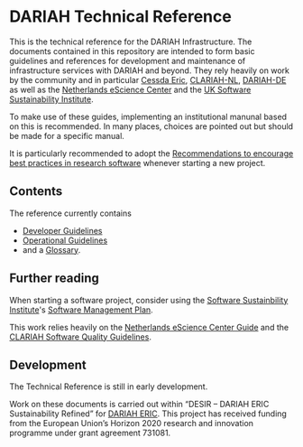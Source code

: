 # DARIAH Technical Reference

This is the technical reference for the DARIAH Infrastructure.
The documents contained in this repository are intended to form basic guidelines and references
for development and maintenance of infrastructure services with DARIAH and beyond.
They rely heavily on work by the community and in particular
[Cessda Eric](https://www.cessda.eu/), [CLARIAH-NL](https://www.clariah.nl/), [DARIAH-DE](https://de.dariah.eu/) as well as the
[Netherlands eScience Center](https://esciencecenter.nl/) and the [UK Software Sustainability Institute](https://www.software.ac.uk).

To make use of these guides, implementing an institutional manunal based on this is recommended.
In many places, choices are pointed out but should be made for a specific manual.

It is particularly recommended to adopt the
[Recommendations to encourage best practices in research software](https://softdev4research.github.io/recommendations/)
whenever starting a new project.

## Contents

The reference currently contains

* [Developer Guidelines](developer-guidelines/01-basics.md)
* [Operational Guidelines](operational-guidelines/01-basics.md)
* and a [Glossary](glossary.md).

## Further reading

When starting a software project, consider using the
[Software Sustainbility Institute](https://www.software.ac.uk)'s
[Software Management Plan](https://www.software.ac.uk/software-management-plans).

This work relies heavily on the
[Netherlands eScience Center Guide](https://guide.esciencecenter.nl/) and the
[CLARIAH Software Quality Guidelines](https://github.com/CLARIAH/software-quality-guidelines).

## Development

The Technical Reference is still in early development.

Work on these documents is carried out within “DESIR – DARIAH ERIC Sustainability Refined” for [DARIAH ERIC](https://www.dariah.eu/).
This project has received funding from the European Union’s Horizon 2020
research and innovation programme under grant agreement 731081.


